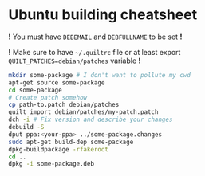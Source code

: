 # Ubuntu building cheatsheet
**!** You must have `DEBEMAIL` and `DEBFULLNAME` to be set **!**

**!** Make sure to have `~/.quiltrc` file or at least export
`QUILT_PATCHES=debian/patches` variable **!**

```sh
mkdir some-package # I don't want to pollute my cwd
apt-get source some-package
cd some-package
# Create patch somehow
cp path-to.patch debian/patches
quilt import debian/patches/my-patch.patch
dch -i # Fix version and describe your changes
debuild -S
dput ppa:<your-ppa> ../some-package.changes
sudo apt-get build-dep some-package
dpkg-buildpackage -rfakeroot
cd ..
dpkg -i some-package.deb
```
